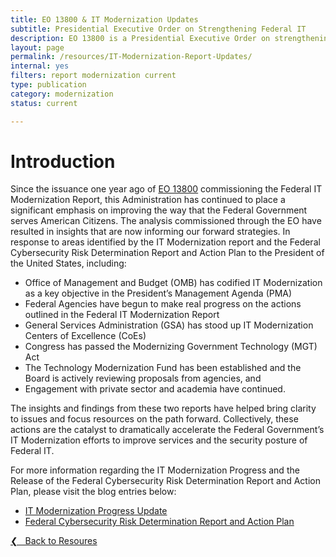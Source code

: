 ```yaml
---
title: EO 13800 & IT Modernization Updates
subtitle: Presidential Executive Order on Strengthening Federal IT
description: EO 13800 is a Presidential Executive Order on strengthening Federal IT.
layout: page
permalink: /resources/IT-Modernization-Report-Updates/
internal: yes
filters: report modernization current
type: publication
category: modernization
status: current

---
```

# Introduction
Since the issuance one year ago of [EO 13800](https://www.whitehouse.gov/presidential-actions/presidential-executive-order-strengthening-cybersecurity-federal-networks-critical-infrastructure/) commissioning the Federal IT Modernization Report, this Administration has continued to place a significant emphasis on improving the way that the Federal Government serves American Citizens. The analysis commissioned through the EO have resulted in insights that are now informing our forward strategies. In response to areas identified by the IT Modernization report and the Federal Cybersecurity Risk Determination Report and Action Plan to the President of the United States, including:

- Office of Management and Budget (OMB) has codified IT Modernization as a key objective in the President’s Management Agenda (PMA)
- Federal Agencies have begun to make real progress on the actions outlined in the Federal IT Modernization Report
- General Services Administration (GSA) has stood up IT Modernization Centers of Excellence (CoEs)
- Congress has passed the Modernizing Government Technology (MGT) Act
- The Technology Modernization Fund has been established and the Board is actively reviewing proposals from agencies, and
- Engagement with private sector and academia have continued.

The insights and findings from these two reports have helped bring clarity to issues and focus resources on the path forward. Collectively, these actions are the catalyst to dramatically accelerate the Federal Government’s IT Modernization efforts to improve services and the security posture of Federal IT.

For more information regarding the IT Modernization Progress and the Release of the Federal Cybersecurity Risk Determination Report and Action Plan, please visit the blog entries below:

- [IT Modernization Progress Update](https://www.cio.gov/2018/05/30/IT-Modernization/)
- [Federal Cybersecurity Risk Determination Report and Action Plan](https://www.cio.gov/2018/05/30/Risk-Report/)
&nbsp;

<a href="{{site.baseurl}}/resources/">&#10094; &nbsp; Back to Resoures</a><br>
